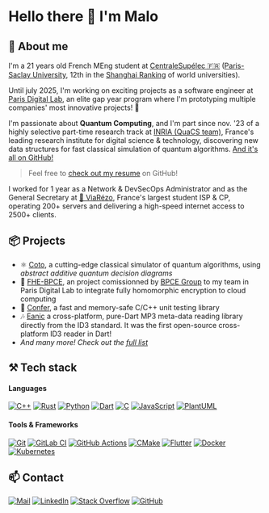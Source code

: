 # Hello there 👋 I'm Malo

## 🤖 About me

I'm a 21 years old French MEng student at [CentraleSupélec 🇫🇷](https://www.centralesupelec.fr/en) ([Paris-Saclay University](https://www.universite-paris-saclay.fr/en), 12th in the [Shanghai Ranking](https://www.shanghairanking.com/rankings/arwu/2024) of world universities).

Until july 2025, I'm working on exciting projects as a software engineer at [Paris Digital Lab](https://paris-digital-lab.com/), an elite gap year program where I'm prototyping multiple companies' most innovative projects! 🚀

I'm passionate about **Quantum Computing**, and I'm part since nov. '23 of a highly selective part-time research track at [INRIA (QuaCS team)](https://www.inria.fr/fr/quacs), France's leading research institute for digital science & technology, discovering new data structures for fast classical simulation of quantum algorithms. [And it's all on GitHub!](https://github.com/maloleroy/coto)

> Feel free to [check out my resume](https://nightly.link/maloleroy/Resume/workflows/dxjoke-tectonic-docker/main/main.zip) on GitHub!

I worked for 1 year as a Network & DevSecOps Administrator and as the General Secretary at [🛜 ViaRézo](https://viarezo.fr), France's largest student ISP & CP, operating 200+ servers and delivering a high-speed internet access to 2500+ clients.

## 📦 Projects

- ⚛️ [Coto](https://github.com/maloleroy/coto), a cutting-edge classical simulator of quantum algorithms, using *abstract additive quantum decision diagrams*
- 🦀 [FHE-BPCE](https://github.com/maloleroy/fhe-bpce), an project comissionned by [BPCE Group](https://en.m.wikipedia.org/wiki/BPCE_Group) to my team in Paris Digital Lab to integrate fully homomorphic encryption to cloud computing
- 🧪 [Confer](https://github.com/maloleroy/confer), a fast and memory-safe C/C++ unit testing library
- 🎶 [Eanic](https://github.com/maloleroy/eanic) a cross-platform, pure-Dart MP3 meta-data reading library directly from the ID3 standard. It was the first open-source cross-platform ID3 reader in Dart!
- *And many more! Check out the [full list](https://github.com/maloleroy?tab=repositories)*

## ⚒️ Tech stack

#### Languages

[![C++](https://img.shields.io/badge/C++-%2300599C.svg?logo=c%2B%2B&logoColor=white)](#)
[![Rust](https://img.shields.io/badge/Rust-%23000000.svg?e&logo=rust&logoColor=white)](https://www.rust-lang.org/fr)
[![Python](https://img.shields.io/badge/Python-3776AB?logo=python&logoColor=fff)](https://python.org)
[![Dart](https://img.shields.io/badge/Dart-2BB6F6.svg?logo=dart&logoColor=white)](https://dart.dev/)
[![C](https://img.shields.io/badge/C-00599C?logo=c&logoColor=white)](#)
[![JavaScript](https://img.shields.io/badge/JavaScript-F7DF1E?logo=javascript&logoColor=000)](#)
[![PlantUML](https://img.shields.io/badge/PlantUML-FABD14?logo=uml&logoColor=000)](http://www.plantuml.com/)

#### Tools & Frameworks

[![Git](https://img.shields.io/badge/Git-F05032?logo=git&logoColor=fff)](https://git-scm.com/)
[![GitLab CI](https://img.shields.io/badge/GitLab%20CI-FC6D26?logo=gitlab&logoColor=fff)](https://docs.gitlab.com/ci/)
[![GitHub Actions](https://img.shields.io/badge/GitHub_Actions-2088FF?logo=github-actions&logoColor=white)](https://docs.github.com/en/actions)
[![CMake](https://img.shields.io/badge/CMake-3EAE2B?logo=cmake&logoColor=fff)](https://flutter.dev/)
[![Flutter](https://img.shields.io/badge/Flutter-46D1FD?logo=flutter&logoColor=fff)](https://flutter.dev/)
[![Docker](https://img.shields.io/badge/Docker-2496ED?logo=docker&logoColor=fff)](https://www.docker.com/)
[![Kubernetes](https://img.shields.io/badge/Kubernetes-326CE5?logo=kubernetes&logoColor=fff)](https://kubernetes.io/)

## 📫 Contact

[![Mail](https://custom-icon-badges.demolab.com/badge/Outlook-0078D4?logo=mail&logoColor=fff)](mailto:malo.leroy@student-cs.fr)
[![LinkedIn](https://custom-icon-badges.demolab.com/badge/LinkedIn-0A66C2?logo=linkedin-white&logoColor=fff)](https://www.linkedin.com/in/leroy-malo/)
[![Stack Overflow](https://img.shields.io/badge/-Stack%20Overflow-FE7A16?logo=stack-overflow&logoColor=white)](https://stackoverflow.com/users/11686234/malo-leroy)
[![GitHub](https://img.shields.io/badge/GitHub-%23121011.svg?logo=github&logoColor=white)](https://github.com/maloleroy)
